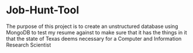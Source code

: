 # Job-Hunt-Tool
The purpose of this project is to create an unstructured database using MongoDB to test my resume against to make sure that it has the things in it that the state of Texas deems necessary for a Computer and Information Research Scientist
